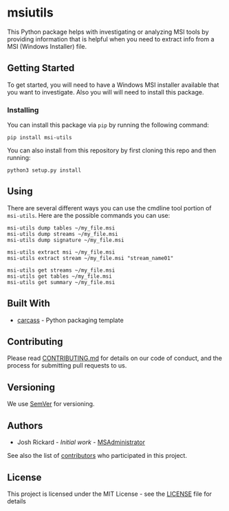 # msiutils

This Python package helps with investigating or analyzing MSI tools by providing information that is helpful when you need to extract info from a MSI (Windows Installer) file.

## Getting Started

To get started, you will need to have a Windows MSI installer available that you want to investigate.  Also you will will need to install this package.

### Installing

You can install this package via `pip` by running the following command:

```
pip install msi-utils
```

You can also install from this repository by first cloning this repo and then running:

```
python3 setup.py install
```

## Using

There are several different ways you can use the cmdline tool portion of `msi-utils`.  Here are the possible commands you can use:

```
msi-utils dump tables ~/my_file.msi 
msi-utils dump streams ~/my_file.msi 
msi-utils dump signature ~/my_file.msi 

msi-utils extract msi ~/my_file.msi 
msi-utils extract stream ~/my_file.msi "stream_name01"

msi-utils get streams ~/my_file.msi
msi-utils get tables ~/my_file.msi
msi-utils get summary ~/my_file.msi
```

## Built With

* [carcass](https://github.com/MSAdministrator/carcass) - Python packaging template

## Contributing

Please read [CONTRIBUTING.md](CONTRIBUTING.md) for details on our code of conduct, and the process for submitting pull requests to us.

## Versioning

We use [SemVer](http://semver.org/) for versioning. 

## Authors

* Josh Rickard - *Initial work* - [MSAdministrator](https://github.com/MSAdministrator)

See also the list of [contributors](https://github.com/MSAdministrator/msiutils/contributors) who participated in this project.

## License

This project is licensed under the MIT License - see the [LICENSE](LICENSE.md) file for details
